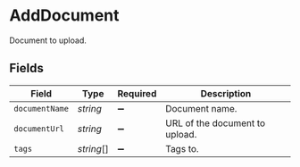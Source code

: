 # AddDocument

Document to upload.


## Fields

| Field                          | Type                           | Required                       | Description                    |
| ------------------------------ | ------------------------------ | ------------------------------ | ------------------------------ |
| `documentName`                 | *string*                       | :heavy_minus_sign:             | Document name.                 |
| `documentUrl`                  | *string*                       | :heavy_minus_sign:             | URL of the document to upload. |
| `tags`                         | *string*[]                     | :heavy_minus_sign:             | Tags to.                       |